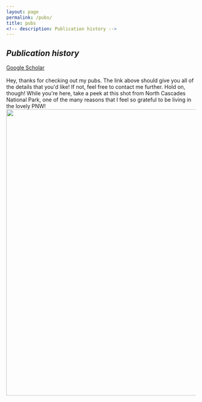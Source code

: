 ```yaml
---
layout: page
permalink: /pubs/
title: pubs
<!-- description: Publication history -->
---
```

<h2><em>Publication history</em></h2> 
<A HREF = "https://scholar.google.com/citations?user=Y8982UEAAAAJ&hl=en">Google Scholar</A>
<br>
<br>
Hey, thanks for checking out my pubs. The link above should give you all of the details that you'd like! If not, feel free to contact me further. Hold on, though! 
While you're here, take a peek at this shot from North Cascades National Park, one of the many reasons that I feel so grateful to be living
in the lovely PNW!
<br>

<img src="/img/NCNP.jpg" width = "1012" height = "759" align = "center" style = "margin: 0px 0px 0px 0px">
